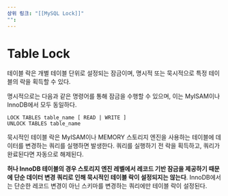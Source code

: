 ```yaml
---
상위 링크: "[[MySQL Lock]]"
"":
---
```

# Table Lock
테이블 락은 개별 테이블 단위로 설정되는 잠금이며, 명시적 또는 묵시적으로 특정 테이블의 락을 획득할 수 있다.

명시적으로는 다음과 같은 명령어를 통해 잠금을 수행할 수 있으며, 이는 MyISAM이나 InnoDB에서 모두 동일하다.
```
LOCK TABLES table_name [ READ | WRITE ]
UNLOCK TABLES table_name
```

묵시적인 테이블 락은 MyISAM이나 MEMORY 스토리지 엔진을 사용하는 테이블에 데이터를 변경하는 쿼리를 실행하면 발생한다.  쿼리를 실행하기 전 락을 획득하고, 쿼리가 완료된다면 자동으로 해제된다.

**허나 InnoDB 테이블의 경우 스토리지 엔진 레벨에서 레코드 기반 잠금을 제공하기 때문에 단순 데이터 변경 쿼리로 인해 묵시적인 테이블 락이 설정되지는 않는다**. InnoDB에서는 단순한 레코드 변경이 아닌 스키마를 변경하는 쿼리에만 테이블 락이 설정된다.


